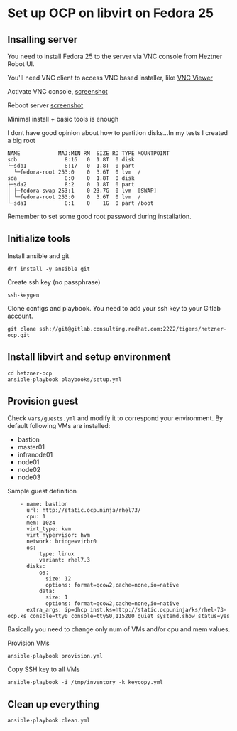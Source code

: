 # Set up OCP on libvirt on Fedora 25

## Insalling server

You need to install Fedora 25 to the server via VNC console from Heztner Robot UI.

You'll need VNC client to access VNC based installer, like [VNC Viewer](https://www.realvnc.com/en/download/viewer/) 

Activate VNC console, [screenshot](images/01_vnc_console.png)

Reboot server [screenshot](images/02_reboot.png)


Minimal install + basic tools is enough

I dont have good opinion about how to partition disks...In my tests I created a big root
````
NAME            MAJ:MIN RM  SIZE RO TYPE MOUNTPOINT
sdb               8:16   0  1.8T  0 disk 
└─sdb1            8:17   0  1.8T  0 part 
  └─fedora-root 253:0    0  3.6T  0 lvm  /
sda               8:0    0  1.8T  0 disk 
├─sda2            8:2    0  1.8T  0 part 
│ ├─fedora-swap 253:1    0 23.7G  0 lvm  [SWAP]
│ └─fedora-root 253:0    0  3.6T  0 lvm  /
└─sda1            8:1    0    1G  0 part /boot
````

Remember to set some good root password during installation.

## Initialize tools

Install ansible and git

````
dnf install -y ansible git
````

Create ssh key (no passphrase)

````
ssh-keygen
````

Clone configs and playbook. You need to add your ssh key to your Gitlab account.

````
git clone ssh://git@gitlab.consulting.redhat.com:2222/tigers/hetzner-ocp.git
````

## Install libvirt and setup environment

````
cd hetzner-ocp
ansible-playbook playbooks/setup.yml
````

## Provision guest

Check ```vars/guests.yml``` and modify it to correspond your environment. By default following VMs are installed:

* bastion
* master01
* infranode01
* node01
* node02
* node03

Sample guest definition

````
    - name: bastion
      url: http://static.ocp.ninja/rhel73/
      cpu: 1
      mem: 1024
      virt_type: kvm
      virt_hypervisor: hvm
      network: bridge=virbr0
      os:
          type: linux
          variant: rhel7.3
      disks:
          os:
            size: 12
            options: format=qcow2,cache=none,io=native
          data:
            size: 1
            options: format=qcow2,cache=none,io=native
      extra_args: ip=dhcp inst.ks=http://static.ocp.ninja/ks/rhel-73-ocp.ks console=tty0 console=ttyS0,115200 quiet systemd.show_status=yes
````

Basically you need to change only num of VMs and/or cpu and mem values.

Provision VMs
````
ansible-playbook provision.yml
````

Copy SSH key to all VMs

````
ansible-playbook -i /tmp/inventory -k keycopy.yml
````

## Clean up everything

````
ansible-playbook clean.yml
````